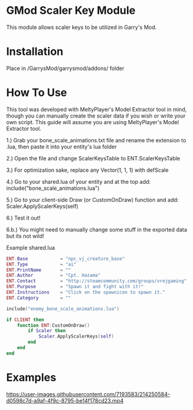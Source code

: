 # GMod Scaler Key Module
This module allows scaler keys to be utilized in Garry's Mod.

# Installation
Place in /GarrysMod/garrysmod/addons/ folder

# How To Use
This tool was developed with MeltyPlayer's Model Extractor tool in mind, though you can manually create the scaler data if you wish or write your own script.
This guide will assume you are using MeltyPlayer's Model Extractor tool.

1.) Grab your bone_scale_animations.txt file and rename the extension to .lua, then paste it into your entity's lua folder

2.) Open the file and change ScalerKeysTable to ENT.ScalerKeysTable

3.) For optimization sake, replace any Vector(1, 1, 1) with defScale

4.) Go to your shared.lua of your entity and at the top add:
    include("bone_scale_animations.lua")
    
5.) Go to your client-side Draw (or CustomOnDraw) function and add:
    Scaler.ApplyScalerKeys(self)
    
6.) Test it out!

6.b.) You might need to manually change some stuff in the exported data but its not wild!

Example shared.lua
```lua
ENT.Base 			= "npc_vj_creature_base"
ENT.Type 			= "ai"
ENT.PrintName 		= ""
ENT.Author 			= "Cpt. Hazama"
ENT.Contact 		= "http://steamcommunity.com/groups/vrejgaming"
ENT.Purpose 		= "Spawn it and fight with it!"
ENT.Instructions 	= "Click on the spawnicon to spawn it."
ENT.Category		= ""

include("enemy_bone_scale_animations.lua")

if CLIENT then
    function ENT:CustomOnDraw()
        if Scaler then
            Scaler.ApplyScalerKeys(self)
        end
    end
end
```

# Examples
https://user-images.githubusercontent.com/7193583/214250584-d0598c7d-a9af-4f9c-8795-be14f178cd23.mp4
